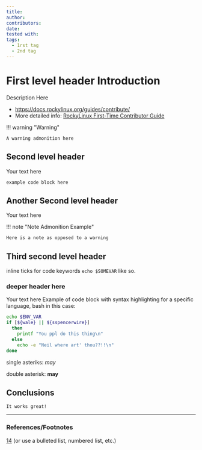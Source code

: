 ```yaml
---
title: 
author: 
contributors:
date: 
tested with: 
tags:
  - 1rst tag
  - 2nd tag
---
```


# First level header Introduction

Description Here

- <https://docs.rockylinux.org/guides/contribute/>
- More detailed info: [RockyLinux First-Time Contributor Guide](https://docs.rockylinux.org/guides/contribute/beginners/#first-time-contributor-guide)

!!! warning "Warning"

    A warning admonition here

## Second level header

Your text here

```text
example code block here
```

## Another Second level header

Your text here

!!! note "Note Admonition Example"

    Here is a note as opposed to a warning

## Third second level header

inline ticks for code keywords `echo $SOMEVAR` like so.

### deeper header here

Your text here
Example of code block with syntax highlighting for a specific language, bash in this case:

```bash
echo $ENV_VAR
if [${wale} || ${sspencerwire}]
  then
    printf "You ppl do this thing\n"
  else
    echo -e "Neil where art' thou??!!\n"
done
```

single asteriks: *may*

double asterisk: **may**

## Conclusions

    It works great!

---

### References/Footnotes

[14](https://rockylinux.org) (or use a bulleted list, numbered list, etc.)
